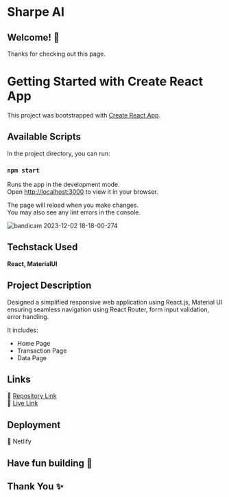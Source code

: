 # Sharpe AI 


## Welcome! 👋

Thanks for checking out this page.

# Getting Started with Create React App

This project was bootstrapped with [Create React App](https://github.com/facebook/create-react-app).

## Available Scripts

In the project directory, you can run:

### `npm start`

Runs the app in the development mode.\
Open [http://localhost:3000](http://localhost:3000) to view it in your browser.

The page will reload when you make changes.\
You may also see any lint errors in the console.





![bandicam 2023-12-02 18-18-00-274](https://github.com/ishika-rg/SharpeAI-Page/assets/90634018/5f64ccc0-872b-4ef6-a158-a34f1ce3b338)




## Techstack Used

**React, MaterialUI**

## Project Description

Designed a simplified responsive web application using React.js, Material UI ensuring seamless navigation using React Router, form input validation, error handling.

It includes: 

- Home Page
- Transaction Page
- Data Page


## Links
 📌 [Repository Link](https://github.com/ishika-rg/SharpeAI-Page)<br>
 📌 [Live Link](https://sharpeai16.netlify.app/)

    
## Deployment 
📌 Netlify

## Have fun building 🚀
## Thank You ✨




